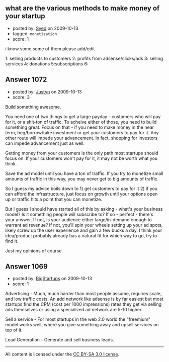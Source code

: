 ## what are the various methods to make money of your startup

- posted by: [Syed](https://stackexchange.com/users/-1/594-syed) on 2009-10-13
- tagged: `monetization`
- score: 1

 i know some some of them please add/edit

1: selling products to customers
2: profits from adsense/clicks/ads
3: selling services
4: donations
5:subscriptions
6:



## Answer 1072

- posted by: [Justyn](https://stackexchange.com/users/-1/605-justyn) on 2009-10-13
- score: 3

Build something awesome. 

You need one of two things to get a large payday - customers who will pay for it, or a shit-ton of traffic. To acheive either of those, you need to build something great. Focus on that - if you need to make money in the near term, beg/borrow/take investment or get your customers to pay for it. Any other route will impede your advancement. In fact, shopping for investors can impede advancement just as well.

Getting money from your customers is the only path most startups should focus on. If your customers won't pay for it, it may not be worth what you think.

Save the ad model until you have a ton of traffic. If you try to monetize small amounts of traffic in this way, you may never get to big amounts of traffic.

So I guess my advice boils down to 1) get customers to pay for it 2) if you can afford the infrastructure, just focus on growth until your options open up or traffic hits a point that you can monetize.

But I guess I should have started all of this by asking - what's your business model? Is it something people will subscribe to? If so - perfect - there's your answer. If not, is your audience either large/in-demand enough to warrant ad revenue? If not, you'll spin your wheels setting up your ad spots, likely screw up the user experience and gain a few bucks a day. I think your idea/product probably already has a natural fit for which way to go, try to find it.

Just my opinions of course.


## Answer 1069

- posted by: [BigStartups](https://stackexchange.com/users/-1/424-bigstartups) on 2009-10-13
- score: 1

Advertising - Much, much harder than most people assume, requires scale, and low traffic costs.  An add network like adsense is by far easiest but most startups find the CPM (cost per 1000 impressions) rates they get via selling ads themselves or using a specialized ad network are 5-10 higher.  

Sell a service - For most startups in the web 2.0 world the "freemium" model works well, where you give something away and upsell services on top of it.

Lead Generation - Generate and sell business leads.





---

All content is licensed under the [CC BY-SA 3.0 license](https://creativecommons.org/licenses/by-sa/3.0/).
